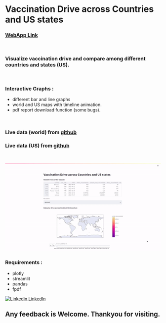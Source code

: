 # Vaccination Drive across Countries and US states

### [WebApp Link](https://worldvaccine.herokuapp.com/)
<br>

### Visualize vaccination drive and compare among different countries and states (US).
<br>

### Interactive Graphs : 
- different bar and line graphs
- world and US maps with timeline animation.
- pdf report download function (some bugs).

<br>

###  Live data (world) from [github](https://raw.githubusercontent.com/owid/covid-19-data/master/public/data/vaccinations/vaccinations.csv ) 

###  Live data (US) from [github]('https://raw.githubusercontent.com/owid/covid-19-data/master/public/data/vaccinations/us_state_vaccinations.csv')

<br>

![](res/vaccine.gif)
<br>

### Requirements : 
- plotly
- streamlit
- pandas
- fpdf

[![Linkedin](https://i.stack.imgur.com/gVE0j.png) LinkedIn](https://www.linkedin.com/in/aman-patyal-675758218/)

## Any feedback is Welcome. Thankyou for visiting.